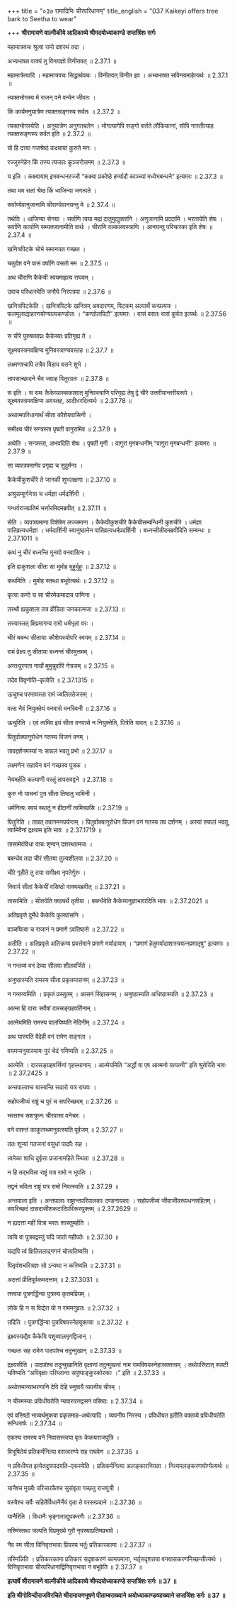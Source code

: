 +++
title = "०३७ रामादिभिः चीरपरिधानम्"
title_english = "037 Kaikeyi offers tree bark to Seetha to wear"

+++
**श्रीरामायणे वाल्मीकीये आदिकाव्ये श्रीमदयोध्याकाण्डे सप्तत्रिंशः सर्गः**

महामात्रवचः श्रुत्वा रामो दशरथं तदा ।

अभ्यभाषत वाक्यं तु विनयज्ञो विनीतवत् ॥ 2.37.1 ॥

महामात्रेत्यादि । महामात्रवचः सिद्धार्थवचः । विनीतवत् विनीत इव । अभ्यभाषत सविनयमाहेत्यर्थः ॥ 2.37.1 ॥

त्यक्तभोगस्य मे राजन् वने वन्येन जीवतः ।

किं कार्यमनुयात्रेण त्यक्तसङ्गस्य सर्वतः ॥ 2.37.2 ॥

त्यक्तभोगस्येति । अनुयात्रेण अनुगतबलेन । भोगत्यागेपि सङ्गो वर्त्तते लौकिकानां, सोपि नास्तीत्याह त्यक्तसङ्गस्य सर्वत इति ॥ 2.37.2 ॥

यो हि दत्त्वा गजश्रेष्ठं कक्ष्यायां कुरुते मनः ।

रज्जुस्नेहेन किं तस्य त्यजतः कुञ्जरोत्तमम् ॥ 2.37.3 ॥

य इति । कक्ष्यायाम् इभबन्धनरज्जौ “कक्ष्या प्रकोष्ठे हर्म्यादौ काञ्च्यां मध्येभबन्धने” इत्यमरः ॥ 2.37.3 ॥

तथा मम सतां श्रेष्ठ किं ध्वजिन्या जगत्पते ।

सर्वाण्येवानुजानामि चीराण्येवानयन्तु मे ॥ 2.37.4 ॥

तथेति । ध्वजिन्या सेनया । सर्वाणि त्वया मह्यं दातुमुद्युक्तानि । अनुजानामि प्रददामि । भरतायेति शेषः । सर्वाणि कार्याणि सम्यक्जानामीति वार्थः । चीराणि वल्कलवस्त्राणि । आनयन्तु परिचारका इति शेषः ॥ 2.37.4 ॥

खनित्रपिटके चोभे समानयत गच्छत ।

चतुर्दश वने वासं वर्षाणि वसतो मम ॥ 2.37.5 ॥

अथ चीराणि कैकेयी स्वयमाहृत्य राघवम् ।

उवाच परिधत्स्वेति जनौघे निरपत्रपा ॥ 2.37.6 ॥

खनित्रपिटकेति । खनित्रपिटके खनित्रम् अवदारणम्, पिटकम् अल्पार्थे कन्प्रत्ययः । फलमूलाद्याहरणयोग्याल्पकण्डोलः । “कण्ठोलपिटौ” इत्यमरः । वासं वसतः वासं कुर्वत इत्यर्थः ॥ 2.37.56 ॥

स चीरे पुरुषव्याघ्रः कैकेय्याः प्रतिगृह्य ते ।

सूक्ष्मवस्त्रमवक्षिप्य मुनिवस्त्राण्यवस्तह ॥ 2.37.7 ॥

लक्ष्मणश्चापि तत्रैव विहाय वसने शुभे ।

तापसाच्छादने चैव जग्राह पितुरग्रतः ॥ 2.37.8 ॥

स इति । स रामः कैकेय्यास्सकाशात् मुनिवस्त्राणि परिगृह्य तेषु द्वे चीरे उत्तरीयान्तरीयरूपे । सूक्ष्मवस्त्रमवक्षिप्य अवस्तह, आदीधरदित्यर्थः ॥ 2.37.78 ॥

अथात्मपरिधानार्थं सीता कौशेयवासिनी ।

समीक्ष्य चीरं सन्त्रस्ता पृषती वागुरामिव ॥ 2.37.9 ॥

अथेति । सन्त्रस्ता, अभवदिति शेषः । पृषती मृगी । वागुरां मृगबन्धनीम् “वागुरा मृगबन्धनी” इत्यमरः ॥ 2.37.9 ॥

सा व्यपत्रपमाणेव प्रगृह्य च सुदुर्मनाः ।

कैकेयीकुशचीरे ते जानकी शुभलक्षणा ॥ 2.37.10 ॥

अश्रुसम्पूर्णनेत्रा च धर्मज्ञा धर्मदर्शिनी ।

गन्धर्वराजप्रतिमं भर्त्तारमिदमब्रवीत् ॥ 2.37.11 ॥

सेति । व्यपत्रपमाणा विशेषेण लज्जमाना । कैकेयीकुशचीरे कैकेयीसम्बन्धिनी कुशचीरे । धर्मज्ञा पातिव्रत्यधर्मज्ञा । धर्मदार्शिनी स्वानुष्ठानेन पातिव्रत्यधर्मप्रदर्शिनी । बध्नन्तीतीदमब्रवीदिति सम्बन्धः ॥ 2.37.1011 ॥

कथं नु चीरं बध्नन्ति मुनयो वनवासिनः ।

इति ह्यकुशला सीता सा मुमोह मुहुर्मुहुः ॥ 2.37.12 ॥

कथमिति । मुमोह स्तब्धा बभूवेत्यर्थः ॥ 2.37.12 ॥

कृत्वा कण्ठे च सा चीरमेकमादाय पाणिना ।

तस्थौ ह्यकुशला तत्र व्रीडिता जनकात्मजा ॥ 2.37.13 ॥

तस्यास्तत् क्षिप्रमागम्य रामो धर्मभृतां वरः ।

चीरं बबन्ध सीतायाः कौशेयस्योपरि स्वयम् ॥ 2.37.14 ॥

रामं प्रेक्ष्य तु सीताया बध्नन्तं चीरमुत्तमम् ।

अन्तःपुरगता नार्यो मुमुचुर्वारि नेत्रजम् ॥ 2.37.15 ॥

तदेव विवृणोति–कृत्वेति ॥ 2.37.1315 ॥

ऊचुश्च परमायस्ता रामं ज्वलिततेजसम् ।

वत्स नैवं नियुक्तेयं वनवासे मनस्विनी ॥ 2.37.16 ॥

ऊचुरिति । एवं त्वमिव इयं सीता वनवासे न नियुक्तेति, पित्रेति यावत् ॥ 2.37.16 ॥

पितुर्वाक्यानुरोधेन गतस्य विजनं वनम् ।

तावद्दर्शनमस्यां नः सफलं भवतु प्रभो ॥ 2.37.17 ॥

लक्ष्मणेन सहायेन वनं गच्छस्व पुत्रक ।

नेयमर्हति कल्याणी वस्तुं तापसवद्वने ॥ 2.37.18 ॥

कुरु नो याचनां पुत्र सीता तिष्ठतु भामिनी ।

धर्मनित्यः स्वयं स्थातुं न हीदानीं त्वमिच्छसि ॥ 2.37.19 ॥

पितुरिति । तावत् तवागमनपर्यन्तम् । पितुर्वाक्यानुरोधेन विजनं वनं गतस्य तव दर्शनम् । अस्यां सफलं भवतु, त्वामिवैनां द्रक्ष्याम इति भावः ॥ 2.37.1719 ॥

तासामेवंविधा वाचः शृण्वन् दशरथात्मजः ।

बबन्धैव तदा चीरं सीतया तुल्यशीलया ॥ 2.37.20 ॥

चीरे गृहीते तु तया समीक्ष्य नृपतेर्गुरुः ।

निवार्य सीतां कैकेयीं वसिष्ठो वाक्यमब्रवीत् ॥ 2.37.21 ॥

तासामिति । सीतयेति षष्ठ्यर्थे तृतीया । बबन्धैवेति कैकेय्यनुज्ञाभावादिति भावः ॥ 2.37.2021 ॥

अतिप्रवृत्ते दुर्मेधे कैकेयि कुलपांसनि ।

वञ्चयित्वा च राजानं न प्रमाणे ऽवतिष्ठसे ॥ 2.37.22 ॥

अतीति । अतिप्रवृत्ते अतिक्रम्य प्रवर्त्तमाने प्रमाणे मर्यादायाम् । “प्रमाणं हेतुमर्यादाशास्त्रयत्नप्रमातृषु” इत्यमरः ॥ 2.37.22 ॥

न गन्तव्यं वनं देव्या सीतया शीलवर्जिते ।

अनुष्ठास्यति रामस्य सीता प्रकृतमासनम् ॥ 2.37.23 ॥

न गन्तव्यमिति । प्रकृतं प्रस्तुतम् । आसनं सिंहासनम् । अनुष्ठास्यति अधिष्ठास्यति ॥ 2.37.23 ॥

आत्मा हि दाराः सर्वेषां दारसङ्ग्रहवर्तिनाम् ।

आत्मेयमिति रामस्य पालयिष्यति मेदिनीम् ॥ 2.37.24 ॥

अथ यास्यति वैदेही वनं रामेण सङ्गता ।

वयमप्यनुयास्यामः पुरं चेदं गमिष्यति ॥ 2.37.25 ॥

आत्मेति । दारसङ्ग्रहवर्त्तिनां गृहस्थानाम् । आत्मेयमिति “अर्द्धो वा एष आत्मनो यत्पत्नी” इति श्रुतेरिति भावः ॥ 2.37.2425 ॥

अन्तपालाश्च यास्यन्ति सदारो यत्र राघवः ।

सहोपजीव्यं राष्ट्रं च पुरं च सपरिच्छदम् ॥ 2.37.26 ॥

भरतश्च सशत्रुघ्नः चीरवासा वनेचरः ।

वने वसन्तं काकुत्स्थमनुवत्स्यति पूर्वजम् ॥ 2.37.27 ॥

ततः शून्यां गतजनां वसुधां पादपैः सह ।

त्वमेका शाधि दुर्वृत्ता प्रजानामहिते स्थिता ॥ 2.37.28 ॥

न हि तद्भविता राष्ट्रं यत्र रामो न भूपतिः ।

तद्वनं भविता राष्ट्रं यत्र रामो निवत्स्यति ॥ 2.37.29 ॥

अन्तपाला इति । अन्तपालाः राष्ट्रान्तपरिपालकाः दण्डनायकाः । सहोपजीव्यं जीवाजीवरूपधनसहितम् । सपरिच्छदं दासदासीशकटादिपरिकरयुक्तम् ॥ 2.37.2629 ॥

न ह्यदत्तां महीं पित्रा भरतः शास्तुमर्हति ।

त्वयि वा पुत्रवद्वस्तुं यदि जातो महीपतेः ॥ 2.37.30 ॥

यद्यपि त्वं क्षितितलाद्गगनं चोत्पतिष्यसि ।

पितृवंशचरित्रज्ञः सो ऽन्यथा न करिष्यति ॥ 2.37.31 ॥

अदत्तां प्रीतिपूर्वकमदत्ताम् ॥ 2.37.3031 ॥

तत्त्वया पुत्रगर्द्धिन्या पुत्रस्य कृतमप्रियम् ।

लोके हि न स विद्येत यो न राममनुव्रतः ॥ 2.37.32 ॥

तदिति । पुत्रगर्द्धिन्या पुत्रविषयस्नेहयुक्तया ॥ 2.37.32 ॥

द्रक्ष्यस्यद्यैव कैकेयि पशुव्यालमृगद्विजान् ।

गच्छतः सह रामेण पादपांश्च तदुन्मुखान् ॥ 2.37.33 ॥

द्रक्ष्यसीति । पादपांश्च तदुन्मुखानिति वृक्षाणां तदुन्मुखत्वं नाम रामविषयस्नेहासक्तत्वम् । तथोपरिष्टात् स्पष्टी भविष्यति “अपिवृक्षाः परिम्लानाः सपुष्पाङ्कुरकोरकाः ।” इति ॥ 2.37.33 ॥

अथोत्तमान्याभरणानि देवि देहि स्नुषायै व्यपनीय चीरम् ।

न चीरमस्याः प्रविधीयतेति न्यवारयत्तद्वसनं वसिष्ठः ॥ 2.37.34 ॥

एवं वसिष्ठो भाव्यर्थमुक्त्वा प्रकृतमाह–अथेत्यादि । व्यपनीय निरस्य । प्रविधीयत इतीति वक्तव्ये प्रविधीयतेति सन्धिरार्षः ॥ 2.37.34 ॥

एकस्य रामस्य वने निवासस्त्वया वृतः केकयराजपुत्रि ।

विभूषितेयं प्रतिकर्मनित्या वसत्वरण्ये सह राघवेण ॥ 2.37.35 ॥

न प्रविधीयत इत्येतदुपपादयति–एकस्येति । प्रतिकर्मनित्या अलङ्कारनियता । नित्यमलङ्करणयोग्येत्यर्थः ॥ 2.37.35 ॥

यानैश्च मुख्यैः परिचारकैश्च सुसंवृता गच्छतु राजपुत्री ।

वस्त्रैश्च सर्वैः सहितैर्विधानैर्नेयं वृता ते वरसम्प्रदाने ॥ 2.37.36 ॥

यानैरिति । विधानैः भृङ्गाराद्युपकरणैः ॥ 2.37.36 ॥

तस्मिंस्तथा जल्पति विप्रमुख्ये गुरौ नृपस्याप्रतिमप्रभावे ।

नैव स्म सीता विनिवृत्तभावा प्रियस्य भर्तुः प्रतिकारकामा ॥ 2.37.37 ॥

तस्मिन्निति । प्रतिकारकामा प्रतिकारं सदृशकरणं कामयमाना, भर्तृसदृशतया वनवासकरणमिच्छन्तीत्यर्थः । विनिवृत्तभावा चीरपरिधानाद्विनिवृत्तभावा न बभूवेति ॥ 2.37.37 ॥

**इत्यार्षे श्रीरामायणे वाल्मीकीये आदिकाव्ये श्रीमदयोध्याकाण्डे सप्तत्रिंशः सर्गः ॥ 37 ॥**

**इति श्रीगोविन्दीराजविरचिते श्रीरामायणभूषणे पीताम्बराख्याने अयोध्याकाण्डव्याख्याने सप्तत्रिंशः सर्गः ॥ 37 ॥**
